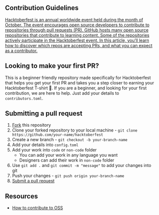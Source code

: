 ## Contribution Guidelines
[Hacktoberfest is an annual worldwide event held during the month of October. The event encourages open source developers to contribute to repositories through pull requests (PR). GitHub hosts many open source repositories that contribute to learning content. Some of the repositories actively participate in the Hacktoberfest event. In this article, you’ll learn how to discover which repos are accepting PRs, and what you can expect as a contributor.](https://hacktoberfest.com/)

## Looking to make your first PR?
This is a beginner friendly repository made specifically for Hacktoberfest that helps you get your first PR and takes you a step closer to earning your Hacktoberfest T-shirt 👕. If you are a beginner, and looking for your first contribution, we are here to help. Just add your details to `contributors.toml`.

## Submitting a pull request
1. [Fork](https://github.com/xHyroM/hacktoberfest/fork) this repository
2. Clone your forked repository to your local machine - `git clone https://github.com/your-name/hacktoberfest`
3. Create a new branch - `git checkout -b your-branch-name`
4. Add your details into `config.toml`
5. Add your work into `code` or `non-code` folder
   - You can add your work in any language you want
   - Designers can add their work in `non-code` folder
6. Use `git add .` and `git commit -m "message"` to add your changes into git
7. Push your changes - `git push origin your-branch-name`
8. [Submit a pull request](https://github.com/xHyroM/hacktoberfest/compare)

## Resources
- [How to contribute to OSS](https://opensource.guide/how-to-contribute/)
